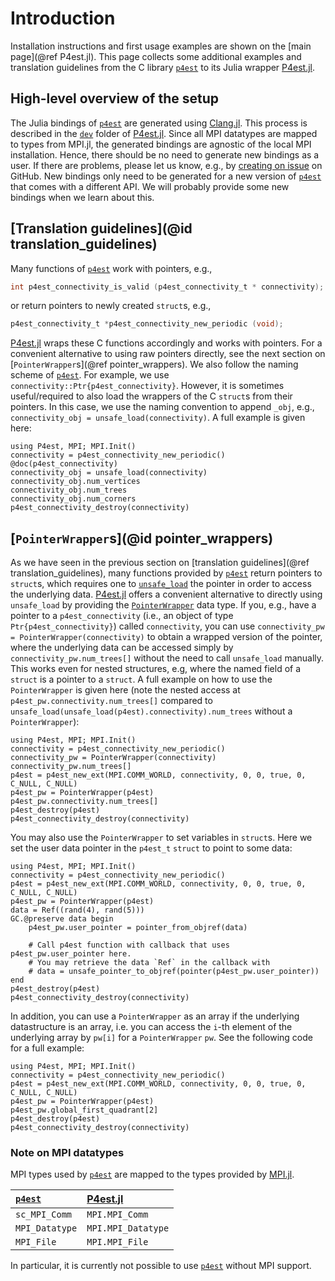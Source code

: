 # Introduction

Installation instructions and first usage examples are shown on the
[main page](@ref P4est.jl). This page collects some additional examples and
translation guidelines from the C library
[`p4est`](https://github.com/cburstedde/p4est) to its Julia wrapper
[P4est.jl](https://github.com/trixi-framework/P4est.jl).


## High-level overview of the setup

The Julia bindings of [`p4est`](https://github.com/cburstedde/p4est) are
generated using [Clang.jl](https://github.com/JuliaInterop/Clang.jl). This
process is described in the
[`dev`](https://github.com/trixi-framework/P4est.jl/tree/main/dev) folder of
[P4est.jl](https://github.com/trixi-framework/P4est.jl). Since all MPI datatypes
are mapped to types from MPI.jl, the generated bindings are agnostic of the
local MPI installation. Hence, there should be no need to generate new bindings
as a user. If there are problems, please let us know, e.g., by
[creating on issue](https://github.com/trixi-framework/P4est.jl/issues/new) on GitHub.
New bindings only need to be generated for a new version of
[`p4est`](https://github.com/cburstedde/p4est) that comes with a different
API. We will probably provide some new bindings when we learn about this.


## [Translation guidelines](@id translation_guidelines)

Many functions of [`p4est`](https://github.com/cburstedde/p4est) work with
pointers, e.g.,

```C
int p4est_connectivity_is_valid (p4est_connectivity_t * connectivity);
```

or return pointers to newly created `struct`s, e.g.,

```C
p4est_connectivity_t *p4est_connectivity_new_periodic (void);
```

[P4est.jl](https://github.com/trixi-framework/P4est.jl) wraps these C
functions accordingly and works with pointers. For a convenient alternative
to using raw pointers directly, see the next section on [`PointerWrapper`s](@ref pointer_wrappers). We also
follow the naming scheme of [`p4est`](https://github.com/cburstedde/p4est).
For example, we use `connectivity::Ptr{p4est_connectivity}`. However, it is
sometimes useful/required to also load the wrappers of the C `struct`s from their
pointers. In this case, we use the naming convention to append `_obj`, e.g.,
`connectivity_obj = unsafe_load(connectivity)`. A full example is given here:

```@repl
using P4est, MPI; MPI.Init()
connectivity = p4est_connectivity_new_periodic()
@doc(p4est_connectivity)
connectivity_obj = unsafe_load(connectivity)
connectivity_obj.num_vertices
connectivity_obj.num_trees
connectivity_obj.num_corners
p4est_connectivity_destroy(connectivity)
```


## [`PointerWrapper`s](@id pointer_wrappers)

As we have seen in the previous section on [translation guidelines](@ref translation_guidelines), many functions
provided by [`p4est`](https://github.com/cburstedde/p4est) return pointers to `struct`s,
which requires one to [`unsafe_load`](https://docs.julialang.org/en/v1/base/c/#Base.unsafe_load)
the pointer in order to access the underlying data.
[P4est.jl](https://github.com/trixi-framework/P4est.jl) offers a convenient alternative to
directly using `unsafe_load` by providing the [`PointerWrapper`](@ref) data type.
If you, e.g., have a pointer to a `p4est_connectivity` (i.e., an object of type `Ptr{p4est_connectivity}`)
called `connectivity`, you can use `connectivity_pw = PointerWrapper(connectivity)` to obtain
a wrapped version of the pointer, where the underlying data can be accessed simply by
`connectivity_pw.num_trees[]` without the need to call `unsafe_load` manually. This works even for nested
structures, e.g, where the named field of a `struct` is a pointer to a `struct`. A full example on how to
use the `PointerWrapper` is given here (note the nested access at `p4est_pw.connectivity.num_trees[]`
compared to `unsafe_load(unsafe_load(p4est).connectivity).num_trees` without a `PointerWrapper`):

```@repl
using P4est, MPI; MPI.Init()
connectivity = p4est_connectivity_new_periodic()
connectivity_pw = PointerWrapper(connectivity)
connectivity_pw.num_trees[]
p4est = p4est_new_ext(MPI.COMM_WORLD, connectivity, 0, 0, true, 0, C_NULL, C_NULL)
p4est_pw = PointerWrapper(p4est)
p4est_pw.connectivity.num_trees[]
p4est_destroy(p4est)
p4est_connectivity_destroy(connectivity)
```

You may also use the `PointerWrapper` to set variables in `struct`s.  Here we
set the user data pointer in the `p4est_t` `struct` to point to some data:
```@repl
using P4est, MPI; MPI.Init()
connectivity = p4est_connectivity_new_periodic()
p4est = p4est_new_ext(MPI.COMM_WORLD, connectivity, 0, 0, true, 0, C_NULL, C_NULL)
p4est_pw = PointerWrapper(p4est)
data = Ref((rand(4), rand(5)))
GC.@preserve data begin
    p4est_pw.user_pointer = pointer_from_objref(data)

    # Call p4est function with callback that uses p4est_pw.user_pointer here.
    # You may retrieve the data `Ref` in the callback with
    # data = unsafe_pointer_to_objref(pointer(p4est_pw.user_pointer))
end
p4est_destroy(p4est)
p4est_connectivity_destroy(connectivity)
```

In addition, you can use a `PointerWrapper` as an array if the underlying datastructure is an array, i.e.
you can access the `i`-th element of the underlying array by `pw[i]` for a `PointerWrapper` `pw`. See the
following code for a full example:

```@repl
using P4est, MPI; MPI.Init()
connectivity = p4est_connectivity_new_periodic()
p4est = p4est_new_ext(MPI.COMM_WORLD, connectivity, 0, 0, true, 0, C_NULL, C_NULL)
p4est_pw = PointerWrapper(p4est)
p4est_pw.global_first_quadrant[2]
p4est_destroy(p4est)
p4est_connectivity_destroy(connectivity)
```

### Note on MPI datatypes

MPI types used by [`p4est`](https://github.com/cburstedde/p4est) are mapped
to the types provided by [MPI.jl](https://github.com/JuliaParallel/MPI.jl).

| [`p4est`](https://github.com/cburstedde/p4est) | [P4est.jl](https://github.com/trixi-framework/P4est.jl) |
|:-----------------------------------------------|:--------------------------------------------------------|
| `sc_MPI_Comm`                                  | `MPI.MPI_Comm`                                          |
| `MPI_Datatype`                                 | `MPI.MPI_Datatype`                                      |
| `MPI_File`                                     | `MPI.MPI_File`                                          |

In particular, it is currently not possible to use
[`p4est`](https://github.com/cburstedde/p4est) without MPI support.
